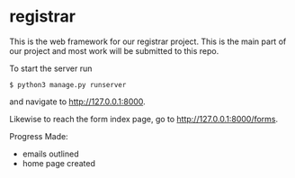 # registrar
This is the web framework for our registrar project. This is the main part of our project and most work will be submitted to this repo.

To start the server run

    $ python3 manage.py runserver

and navigate to http://127.0.0.1:8000.

Likewise to reach the form index page, go to http://127.0.0.1:8000/forms.

Progress Made:
- emails outlined
- home page created

